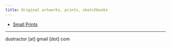 ```yaml
---
title: Original artworks, prints, sketchbooks
---
```



* [Small Prints](/small-prints)


---

dustractor [at] gmail [dot] com

